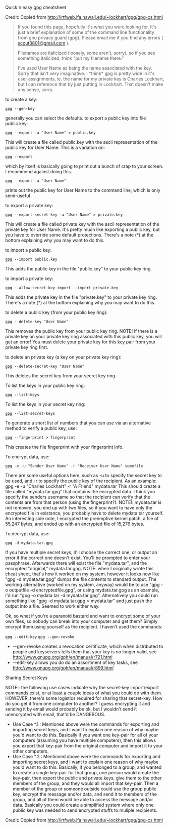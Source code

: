 Quick'n easy gpg cheatsheet

Credit: Copied from
<http://irtfweb.ifa.hawaii.edu/~lockhart/gpg/gpg-cs.html>

> If you found this page, hopefully it's what you were looking for. It's
> just a brief explanation of some of the command line functionality
> from gnu privacy guard (gpg). Please email me if you find any errors (
> scout3801@gmail.com ).
>
> Filenames are italicized (loosely, some aren't, sorry), so if you see
> something italicized, think "put my filename there."
>
> I've used User Name as being the name associated with the key. Sorry
> that isn't very imaginative. I \*think\* gpg is pretty wide in it's
> user assignments, ie. the name for my private key is Charles Lockhart,
> but I can reference that by just putting in Lockhart. That doesn't
> make any sense, sorry.

to create a key:

`gpg --gen-key`

generally you can select the defaults. to export a public key into file
public.key:

`gpg --export -a "User Name" > public.key`

This will create a file called public.key with the ascii representation
of the public key for User Name. This is a variation on:

`gpg --export`

which by itself is basically going to print out a bunch of crap to your
screen. I recommend against doing this.

`gpg --export -a "User Name"`

prints out the public key for User Name to the command line, which is
only semi-useful

to export a private key:

`gpg --export-secret-key -a "User Name" > private.key`

This will create a file called private.key with the ascii representation
of the private key for User Name. It's pretty much like exporting a
public key, but you have to override some default protections. There's a
note (\*) at the bottom explaining why you may want to do this.

to import a public key:

`gpg --import public.key`

This adds the public key in the file "public.key" to your public key
ring.

to import a private key:

`gpg --allow-secret-key-import --import private.key`

This adds the private key in the file "private.key" to your private key
ring. There's a note (\*) at the bottom explaining why you may want to
do this.

to delete a public key (from your public key ring):

`gpg --delete-key "User Name"`

This removes the public key from your public key ring. NOTE! If there is
a private key on your private key ring associated with this public key,
you will get an error! You must delete your private key for this key
pair from your private key ring first.

to delete an private key (a key on your private key ring):

`gpg --delete-secret-key "User Name"`

This deletes the secret key from your secret key ring.

To list the keys in your public key ring:

`gpg --list-keys`

To list the keys in your secret key ring:

`gpg --list-secret-keys`

To generate a short list of numbers that you can use via an alternative
method to verify a public key, use:

`gpg --fingerprint > fingerprint`

This creates the file fingerprint with your fingerprint info.

To encrypt data, use:

`gpg -e -u "Sender User Name" -r "Receiver User Name" somefile`

There are some useful options here, such as -u to specify the secret key
to be used, and -r to specify the public key of the recipient. As an
example: gpg -e -u "Charles Lockhart" -r "A Friend" mydata.tar This
should create a file called "mydata.tar.gpg" that contains the encrypted
data. I think you specify the senders username so that the recipient can
verify that the contents are from that person (using the fingerprint?).
NOTE!: mydata.tar is not removed, you end up with two files, so if you
want to have only the encrypted file in existance, you probably have to
delete mydata.tar yourself. An interesting side note, I encrypted the
preemptive kernel patch, a file of 55,247 bytes, and ended up with an
encrypted file of 15,276 bytes.

To decrypt data, use:

`gpg -d mydata.tar.gpg`

If you have multiple secret keys, it'll choose the correct one, or
output an error if the correct one doesn't exist. You'll be prompted to
enter your passphrase. Afterwards there will exist the file
"mydata.tar", and the encrypted "original," mydata.tar.gpg. NOTE: when I
originally wrote this cheat sheet, that's how it worked on my system,
however it looks now like "gpg -d mydata.tar.gpg" dumps the file
contents to standard output. The working alternative (worked on my
system, anyway) would be to use "gpg -o outputfile -d
encryptedfile.gpg", or using mydata.tar.gpg as an example, I'd run "gpg
-o mydata.tar -d mydata.tar.gpg". Alternatively you could run something
like "gpg -d mydata.tar.gpg \> mydata.tar" and just push the output into
a file. Seemed to work either way.

Ok, so what if you're a paranoid bastard and want to encrypt some of
your own files, so nobody can break into your computer and get them?
Simply encrypt them using yourself as the recipient. I haven't used the
commands:

`gpg --edit-key`
`gpg --gen-revoke`

- --gen-revoke creates a revocation certificate, which when distributed
  to people and keyservers tells them that your key is no longer valid,
  see <http://www.gnupg.org/gph/en/manual/r721.html>
- --edit-key allows you do do an assortment of key tasks, see
  <http://www.gnupg.org/gph/en/manual/r899.html>

Sharing Secret Keys

NOTE!: the following use cases indicate why the secret-key import/export
commands exist, or at least a couple ideas of what you could do with
them. HOWEVER, there's some logistics required for sharing that
secret-key. How do you get it from one computer to another? I guess
encrypting it and sending it by email would probably be ok, but I
wouldn't send it unencrypted with email, that'd be DANGEROUS.

- Use Case \*.1 : Mentioned above were the commands for exporting and
  importing secret keys, and I want to explain one reason of why maybe
  you'd want to do this. Basically if you want one key-pair for all of
  your computers (assuming you have multiple computers), then this
  allows you export that key-pair from the original computer and import
  it to your other computers.
- Use Case \*.2 : Mentioned above were the commands for exporting and
  importing secret keys, and I want to explain one reason of why maybe
  you'd want to do this. Basically, if you belonged to a group, and
  wanted to create a single key-pair for that group, one person would
  create the key-pair, then export the public and private keys, give
  them to the other members of the group, and they would all import that
  key-pair. Then a member of the group or someone outside could use the
  group public key, encrypt the message and/or data, and send it to
  members of the group, and all of them would be able to access the
  message and/or data. Basically you could create a simplified system
  where only one public key was needed to send encrypted stuffs to
  muliple recipients.

Credit: Copied from
<http://irtfweb.ifa.hawaii.edu/~lockhart/gpg/gpg-cs.html>